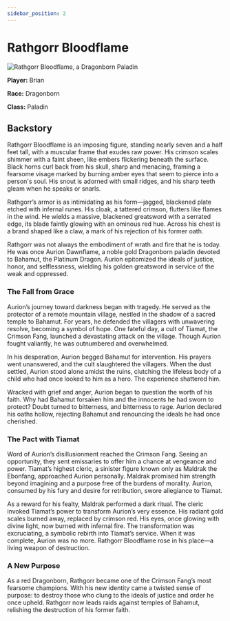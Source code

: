 ```yaml
---
sidebar_position: 2
---
```

# Rathgorr Bloodflame

![Rathgorr Bloodflame, a Dragonborn Paladin](https://www.dndbeyond.com/avatars/9107/482/637196228800489268.jpeg)

**Player:** Brian

**Race:** Dragonborn

**Class:** Paladin

## Backstory

Rathgorr Bloodflame is an imposing figure, standing nearly seven and a half feet tall, with a muscular frame that exudes raw power. His crimson scales shimmer with a faint sheen, like embers flickering beneath the surface. Black horns curl back from his skull, sharp and menacing, framing a fearsome visage marked by burning amber eyes that seem to pierce into a person's soul. His snout is adorned with small ridges, and his sharp teeth gleam when he speaks or snarls.

Rathgorr’s armor is as intimidating as his form—jagged, blackened plate etched with infernal runes. His cloak, a tattered crimson, flutters like flames in the wind. He wields a massive, blackened greatsword with a serrated edge, its blade faintly glowing with an ominous red hue. Across his chest is a brand shaped like a claw, a mark of his rejection of his former oath.

Rathgorr was not always the embodiment of wrath and fire that he is today. He was once Aurion Dawnflame, a noble gold Dragonborn paladin devoted to Bahamut, the Platinum Dragon. Aurion epitomized the ideals of justice, honor, and selflessness, wielding his golden greatsword in service of the weak and oppressed.

### The Fall from Grace

Aurion’s journey toward darkness began with tragedy. He served as the protector of a remote mountain village, nestled in the shadow of a sacred temple to Bahamut. For years, he defended the villagers with unwavering resolve, becoming a symbol of hope. One fateful day, a cult of Tiamat, the Crimson Fang, launched a devastating attack on the village. Though Aurion fought valiantly, he was outnumbered and overwhelmed.

In his desperation, Aurion begged Bahamut for intervention. His prayers went unanswered, and the cult slaughtered the villagers. When the dust settled, Aurion stood alone amidst the ruins, clutching the lifeless body of a child who had once looked to him as a hero. The experience shattered him.

Wracked with grief and anger, Aurion began to question the worth of his faith. Why had Bahamut forsaken him and the innocents he had sworn to protect? Doubt turned to bitterness, and bitterness to rage. Aurion declared his oaths hollow, rejecting Bahamut and renouncing the ideals he had once cherished.

### The Pact with Tiamat

Word of Aurion’s disillusionment reached the Crimson Fang. Seeing an opportunity, they sent emissaries to offer him a chance at vengeance and power. Tiamat’s highest cleric, a sinister figure known only as Maldrak the Ebonfang, approached Aurion personally. Maldrak promised him strength beyond imagining and a purpose free of the burdens of morality. Aurion, consumed by his fury and desire for retribution, swore allegiance to Tiamat.

As a reward for his fealty, Maldrak performed a dark ritual. The cleric invoked Tiamat’s power to transform Aurion’s very essence. His radiant gold scales burned away, replaced by crimson red. His eyes, once glowing with divine light, now burned with infernal fire. The transformation was excruciating, a symbolic rebirth into Tiamat’s service. When it was complete, Aurion was no more. Rathgorr Bloodflame rose in his place—a living weapon of destruction.

### A New Purpose

As a red Dragonborn, Rathgorr became one of the Crimson Fang’s most fearsome champions. With his new identity came a twisted sense of purpose: to destroy those who clung to the ideals of justice and order he once upheld. Rathgorr now leads raids against temples of Bahamut, relishing the destruction of his former faith.
